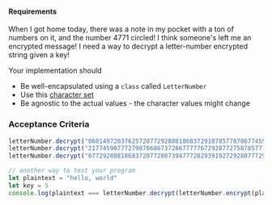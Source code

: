 #### Requirements
When I got home today, there was a note in my pocket with a ton of numbers on it, and the number 4771 circled! I think someone's left me an encrypted message!
I need a way to decrypt a letter-number encrypted string given a key!

Your implementation should
- Be well-encapsulated using a `class` called `LetterNumber`
- Use this [character set](https://gist.github.com/dearshrewdwit/691c71616995ad2430ab309aa9998745)
- Be agnostic to the actual values - the character values might change

### Acceptance Criteria
```js
letterNumber.decrypt("0681497203762572077292808186837291878577878677459172878672928772928081917275818880779025", 4771) // a human-readable sentence
letterNumber.decrypt("21774590777279878686737286777776729287727587857772938872958192807273728677957287867750", 4771) // a human-readable sentence
letterNumber.decrypt("0772928081868372077280739477728293919272928077729280818679507299728477929277903584779292779072919374919281929392818786727581888077902572107792459172768772819225", 4771) // a human-readable sentence

// another way to test your program
let plaintext = "hello, world"
let key = 5
console.log(plaintext === letterNumber.decrypt(letterNumber.encrypt(plaintext, key), key))
```

